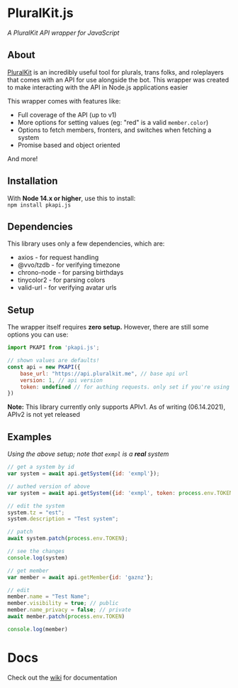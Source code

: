 # PluralKit.js
*A PluralKit API wrapper for JavaScript*

## About
[PluralKit](https://github.com/xske/pluralkit) is an 
incredibly useful tool for plurals, trans folks, and roleplayers that 
comes with an API for use alongside the bot. 
This wrapper was created to make interacting with the API in Node.js applications easier

This wrapper comes with features like:
- Full coverage of the API (up to v1)
- More options for setting values (eg: "red" is a valid `member.color`)
- Options to fetch members, fronters, and switches when fetching a system
- Promise based and object oriented

And more!

## Installation
With **Node 14.x or higher**, use this to install:  
`npm install pkapi.js`

## Dependencies
This library uses only a few dependencies, which are:
- axios - for request handling
- @vvo/tzdb - for verifying timezone
- chrono-node - for parsing birthdays
- tinycolor2 - for parsing colors
- valid-url - for verifying avatar urls

## Setup
The wrapper itself requires **zero setup.** However, there are still some options you can use:

```js
import PKAPI from 'pkapi.js';

// shown values are defaults!
const api = new PKAPI({
	base_url: "https://api.pluralkit.me", // base api url
	version: 1, // api version
	token: undefined // for authing requests. only set if you're using this for a single system!
})
```

**Note:** This library currently only supports APIv1. 
As of writing (06.14.2021), APIv2 is not yet released

## Examples
*Using the above setup; note that `exmpl` is a **real** system*
```js
// get a system by id
var system = await api.getSystem({id: 'exmpl'});

// authed version of above
var system = await api.getSystem({id: 'exmpl', token: process.env.TOKEN});

// edit the system
system.tz = "est";
system.description = "Test system";

// patch
await system.patch(process.env.TOKEN);

// see the changes
console.log(system)
```

```js
// get member
var member = await api.getMember{id: 'gaznz'};

// edit
member.name = "Test Name";
member.visibility = true; // public
member.name_privacy = false; // private
await member.patch(process.env.TOKEN)

console.log(member)
```

# Docs
Check out the [wiki](https://github.com/greysdawn/pk.js/wiki) for documentation
